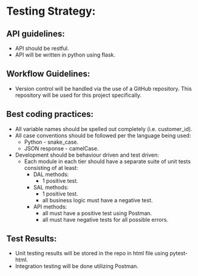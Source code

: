 # Testing Strategy:

## API guidelines:
- API should be restful.
- API will be written in python using flask.

## Workflow Guidelines:
- Version control will be handled via the use of a GitHub repository. This repository will be used for this project specifically.

## Best coding practices:
- All variable names should be spelled out completely (i.e. customer_id).
- All case conventions should be followed per the language being used:
  - Python - snake_case.
  - JSON response - camelCase.
- Development should be behaviour driven and test driven:
  - Each module in each tier should have a separate suite of unit tests consisting of at least:
    - DAL methods: 
      - 1 positive test.
    - SAL methods:
      - 1 positive test.
      - all business logic must have a negative test.
    - API methods:
      - all must have a positive test using Postman.
      - all must have negative tests for all possible errors.
  
## Test Results:
- Unit testing results will be stored in the repo in html file using pytest-html.
- Integration testing will be done utilizing Postman.